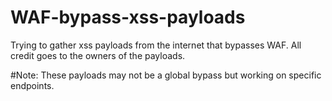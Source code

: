 # WAF-bypass-xss-payloads

Trying  to gather xss payloads from the internet that bypasses WAF. All credit goes to the owners of the payloads.

#Note:
These payloads may not be a global bypass but working on specific endpoints.
